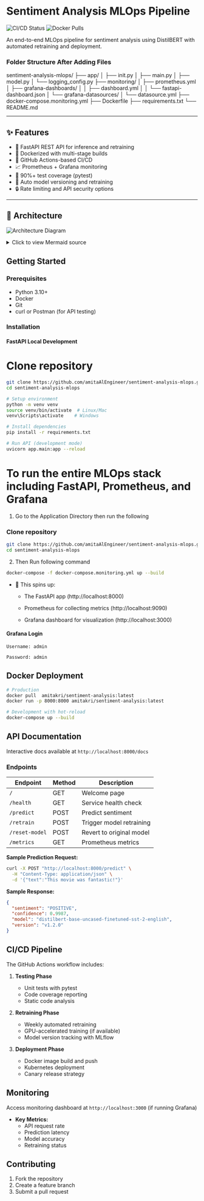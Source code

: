 # Sentiment Analysis MLOps Pipeline

![CI/CD Status](https://github.com/amitaAlEngineer/sentiment-analysis-mlops/actions/workflows/ci-cd.yml/badge.svg)
![Docker Pulls](https://img.shields.io/docker/pulls/amitakri/sentiment-analysis)

An end-to-end MLOps pipeline for sentiment analysis using DistilBERT with automated retraining and deployment.

### Folder Structure After Adding Files
sentiment-analysis-mlops/
├── app/
│ ├── init.py
│ ├── main.py
│ ├── model.py
│ └── logging_config.py
├── monitoring/
│ ├── prometheus.yml
│ ├── grafana-dashboards/
│ │ ├── dashboard.yml
│ │ └── fastapi-dashboard.json
│ └── grafana-datasources/
│ └── datasource.yml
├── docker-compose.monitoring.yml
├── Dockerfile
├── requirements.txt
└── README.md


---

## ✨ Features

- 🚀 FastAPI REST API for inference and retraining
- 🐳 Dockerized with multi-stage builds
- 🔄 GitHub Actions-based CI/CD
- 📈 Prometheus + Grafana monitoring
- 🧪 90%+ test coverage (pytest)
- 🧠 Auto model versioning and retraining
- 🔒 Rate limiting and API security options

---

## 🧱 Architecture

![Architecture Diagram](docs/architecture.png)

<details>
<summary>Click to view Mermaid source</summary>

```mermaid
graph TD
    A[Client] --> B[FastAPI]
    B --> C[DistilBERT Model]
    B --> D[Prometheus Metrics]
    C --> E[Model Retraining]
    E --> F[GitHub Actions CI/CD]
    F --> G[Docker Registry]
    G --> H[Docker Deployment - optional]
```
</details>

## Getting Started

### Prerequisites

- Python 3.10+
- Docker
- Git
- curl or Postman (for API testing)

### Installation

#### FastAPI Local Development

# Clone repository
```bash
git clone https://github.com/amitaAlEngineer/sentiment-analysis-mlops.git
cd sentiment-analysis-mlops

# Setup environment
python -m venv venv
source venv/bin/activate  # Linux/Mac
venv\Scripts\activate    # Windows

# Install dependencies
pip install -r requirements.txt

# Run API (development mode)
uvicorn app.main:app --reload
```

# To run the entire MLOps stack including FastAPI, Prometheus, and Grafana

  1. Go to the Application Directory then run the following
  ### Clone repository
  ```bash
  git clone https://github.com/amitaAlEngineer/sentiment-analysis-mlops.git
  cd sentiment-analysis-mlops
  ```
  
  2. Then Run following command
  ```bash
  docker-compose -f docker-compose.monitoring.yml up --build
  ```

  - 🧠 This spins up:

    - The FastAPI app (http://localhost:8000)

    - Prometheus for collecting metrics (http://localhost:9090)

    - Grafana dashboard for visualization (http://localhost:3000)

  #### Grafana Login

    Username: admin

    Password: admin

## Docker Deployment

```bash
# Production
docker pull  amitakri/sentiment-analysis:latest
docker run -p 8000:8000 amitakri/sentiment-analysis:latest

# Development with hot-reload
docker-compose up --build
```



## API Documentation

Interactive docs available at `http://localhost:8000/docs`

### Endpoints

| Endpoint        | Method       | Description              |
|-----------------|--------------|--------------------------|
| `/` | GET       | Welcome page |
| `/health`       | GET          | Service health check     |
| `/predict`      | POST         | Predict sentiment        |
| `/retrain`      | POST         | Trigger model retraining |
| `/reset-model`  | POST         | Revert to original model |
| `/metrics`      | GET          | Prometheus metrics       |

**Sample Prediction Request:**
```bash
curl -X POST "http://localhost:8000/predict" \
  -H "Content-Type: application/json" \
  -d '{"text":"This movie was fantastic!"}'
```

**Sample Response:**
```json
{
  "sentiment": "POSITIVE",
  "confidence": 0.9987,
  "model": "distilbert-base-uncased-finetuned-sst-2-english",
  "version": "v1.2.0"
}
```

## CI/CD Pipeline

The GitHub Actions workflow includes:

1. **Testing Phase**
   - Unit tests with pytest
   - Code coverage reporting
   - Static code analysis

2. **Retraining Phase**
   - Weekly automated retraining
   - GPU-accelerated training (if available)
   - Model version tracking with MLflow

3. **Deployment Phase**
   - Docker image build and push
   - Kubernetes deployment
   - Canary release strategy

## Monitoring

Access monitoring dashboard at `http://localhost:3000` (if running Grafana)

- **Key Metrics:**
  - API request rate
  - Prediction latency
  - Model accuracy
  - Retraining status

## Contributing

1. Fork the repository
2. Create a feature branch
3. Submit a pull request

